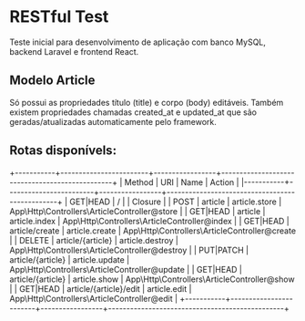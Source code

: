 # RESTful Test

Teste inicial para desenvolvimento de aplicação com banco MySQL, backend Laravel e frontend React.


## Modelo Article

Só possui  as propriedades título (title) e corpo (body) editáveis.
Também existem propriedades chamadas created_at e updated_at que são geradas/atualizadas automaticamente pelo framework.

## Rotas disponívels:

+-----------+------------------------+-----------------+------------------------------------------------+
| Method    | URI                    | Name            | Action                                         |
|-----------+------------------------+-----------------+------------------------------------------------+
| GET|HEAD  | /                      |                 | Closure                                        |
| POST      | article                | article.store   | App\Http\Controllers\ArticleController@store   |
| GET|HEAD  | article                | article.index   | App\Http\Controllers\ArticleController@index   |
| GET|HEAD  | article/create         | article.create  | App\Http\Controllers\ArticleController@create  |
| DELETE    | article/{article}      | article.destroy | App\Http\Controllers\ArticleController@destroy |
| PUT|PATCH | article/{article}      | article.update  | App\Http\Controllers\ArticleController@update  |
| GET|HEAD  | article/{article}      | article.show    | App\Http\Controllers\ArticleController@show    |
| GET|HEAD  | article/{article}/edit | article.edit    | App\Http\Controllers\ArticleController@edit    |
+-----------+------------------------+-----------------+------------------------------------------------+
